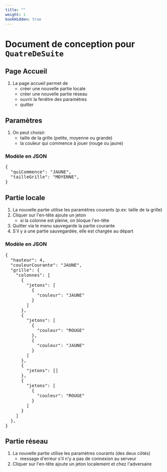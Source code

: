 ```yaml
---
title: ""
weight: 1
bookHidden: true
---
```



# Document de conception pour `QuatreDeSuite`

## Page Accueil

1. La page accueil permet de
    * créer une nouvelle partie locale
    * créer une nouvelle partie réseau
    * ouvrir la fenêtre des paramètres
    * quitter

## Paramètres

1. On peut choisir:
    * taille de la grille (petite, moyenne ou grande)
    * la couleur qui commence à jouer (rouge ou jaune)

### Modèle en JSON

<pre>
{
  "quiCommence": "JAUNE",
  "tailleGrille": "MOYENNE",
}
</pre>

## Partie locale

1. La nouvelle partie utilise les paramètres courants (p.ex: taille de la grille)
1. Cliquer sur l'en-tête ajoute un jeton
    * si la colonne est pleine, on bloque l'en-tête
1. Quitter via le menu sauvegarde la partie courante
1. S'il y a une partie sauvegardée, elle est chargée au départ

### Modèle en JSON


<pre>
{
  "hauteur": 4,
  "couleurCourante": "JAUNE",
  "grille": {
    "colonnes": [
      {
        "jetons": [
          {
            "couleur": "JAUNE"
          }
        ]
      },
      {
        "jetons": [
          {
            "couleur": "ROUGE"
          },
          {
            "couleur": "JAUNE"
          }
        ]
      },
      {
        "jetons": []
      },
      {
        "jetons": [
          {
            "couleur": "ROUGE"
          }
        ]
      }
    ]
  },
}
</pre>

## Partie réseau

1. La nouvelle partie utilise les paramètres courants (des deux côtés)
    * message d'erreur s'il n'y a pas de connexion au serveur
1. Cliquer sur l'en-tête ajoute un jeton localement et chez l'adversaire
